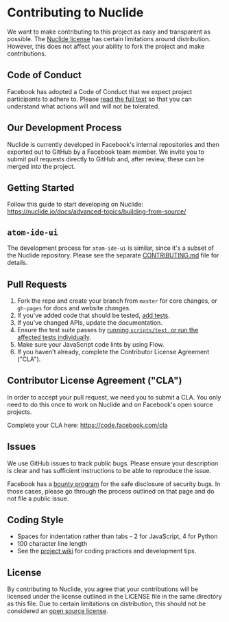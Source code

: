 # Contributing to Nuclide
We want to make contributing to this project as easy and transparent as
possible. The
[Nuclide license](https://github.com/facebook/nuclide/blob/master/LICENSE) has
certain limitations around distribution. However, this does not affect your
ability to fork the project and make contributions.

## Code of Conduct

Facebook has adopted a Code of Conduct that we expect project participants to adhere to. Please [read the full text](https://code.facebook.com/pages/876921332402685/open-source-code-of-conduct) so that you can understand what actions will and will not be tolerated.

## Our Development Process
Nuclide is currently developed in Facebook's internal repositories and then
exported out to GitHub by a Facebook team member. We invite you to submit pull
requests directly to GitHub and, after review, these can be merged into the
project.

## Getting Started

Follow this guide to start developing on Nuclide:
https://nuclide.io/docs/advanced-topics/building-from-source/

## `atom-ide-ui`

The development process for `atom-ide-ui` is similar, since it's a subset
of the Nuclide repository. Please see the separate
[CONTRIBUTING.md](modules/atom-ide-ui/CONTRIBUTING.md) file for details.

## Pull Requests

1. Fork the repo and create your branch from `master` for core changes, or
`gh-pages` for docs and website changes.
2. If you've added code that should be tested, [add tests](https://github.com/facebook/nuclide/wiki/Tips-for-Testing#writing-tests).
3. If you've changed APIs, update the documentation.
4. Ensure the test suite passes by [running `scripts/test`, or run the affected tests individually](https://github.com/facebook/nuclide/wiki/Tips-for-Testing#running-tests).
5. Make sure your JavaScript code lints by using Flow.
6. If you haven't already, complete the Contributor License Agreement ("CLA").

## Contributor License Agreement ("CLA")
In order to accept your pull request, we need you to submit a CLA. You only need
to do this once to work on Nuclide and on Facebook's open source projects.

Complete your CLA here: <https://code.facebook.com/cla>

## Issues
We use GitHub issues to track public bugs. Please ensure your description is
clear and has sufficient instructions to be able to reproduce the issue.

Facebook has a [bounty program](https://www.facebook.com/whitehat/) for the safe
disclosure of security bugs. In those cases, please go through the process
outlined on that page and do not file a public issue.

## Coding Style
* Spaces for indentation rather than tabs - 2 for JavaScript, 4 for Python
* 100 character line length
* See the [project wiki](https://github.com/facebook/nuclide/wiki) for coding
practices and development tips.

## License
By contributing to Nuclide, you agree that your contributions will be licensed
under the license outlined in the LICENSE file in the same directory as this
file. Due to certain limitations on distribution, this should not be considered
an [open source license](https://opensource.org/licenses/alphabetical).
